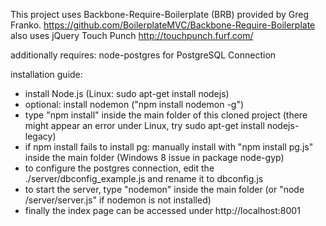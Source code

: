
This project uses Backbone-Require-Boilerplate (BRB) provided by Greg Franko.
https://github.com/BoilerplateMVC/Backbone-Require-Boilerplate
also uses jQuery Touch Punch http://touchpunch.furf.com/

additionally requires: node-postgres for PostgreSQL Connection

installation guide:

- install Node.js (Linux: sudo apt-get install nodejs)  
- optional: install nodemon ("npm install nodemon -g")
- type "npm install" inside the main folder of this cloned project (there might appear an error under Linux, try sudo apt-get install nodejs-legacy)
- if npm install fails to install pg: manually install with "npm install pg.js" inside the main folder (Windows 8 issue in package node-gyp)
- to configure the postgres connection, edit the ./server/dbconfig_example.js and rename it to dbconfig.js
- to start the server, type "nodemon" inside the main folder (or "node /server/server.js" if nodemon is not installed)
- finally the index page can be accessed under http://localhost:8001
